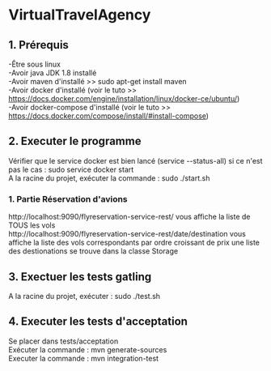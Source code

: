 # VirtualTravelAgency


## 1. Prérequis

-Être sous linux  
-Avoir java JDK 1.8 installé  
-Avoir maven d'installé >> sudo apt-get install maven  
-Avoir docker d'installé (voir le tuto >> https://docs.docker.com/engine/installation/linux/docker-ce/ubuntu/)  
-Avoir docker-compose d'installé (voir le tuto >> https://docs.docker.com/compose/install/#install-compose)  

  
## 2. Executer le programme

Vérifier que le service docker est bien lancé (service --status-all) si ce n'est pas le cas : sudo service docker start  
A la racine du projet, exécuter la commande : sudo ./start.sh

### 1. Partie Réservation d'avions
  http://localhost:9090/flyreservation-service-rest/ vous affiche la liste de TOUS les vols  
  http://localhost:9090/flyreservation-service-rest/date/destination vous affiche la liste des vols correspondants par ordre croissant de prix 
  une liste des destionations se trouve dans la classe Storage  
  
  
  
## 3. Exectuer les tests gatling

A la racine du projet, exécuter : sudo ./test.sh  

## 4. Executer les tests d'acceptation
  
Se placer dans tests/acceptation  
Exécuter la commande : mvn generate-sources  
Executer la commande : mvn integration-test  

